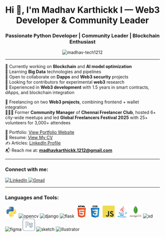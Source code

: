 <h1 align="center">Hi 👋, I'm Madhav Karthickk I — Web3 Developer & Community Leader</h1>
<h3 align="center">Passionate Python Developer | Community Leader | Blockchain Enthusiast</h3>

<p align="center">
  <img src="https://komarev.com/ghpvc/?username=madhav-tech1212&label=Profile%20views&color=0e75b6&style=flat" alt="madhav-tech1212" />
</p>

---

🔭 Currently working on **Blockchain** and **AI model optimization**  
🌱 Learning **Big Data** technologies and pipelines  
👯 Open to collaborate on **Dapps** and **Web3 security** projects  
🤝 Looking for contributors for experimental **web3** research  
🧠 Experienced in **Web3 development** with 1.5 years in smart contracts, dApps, and blockchain integration  

📌 Freelancing on two **Web3 projects**, combining frontend + wallet integration  
🧑‍🤝‍🧑 Former **Community Manager** of **Chennai Freelancer Club**, hosted 6+ city-wide meetups and led **Global Freelancers Festival 2025** with 25+ volunteers for 3,000+ attendees  

📂 Portfolio: [View Portfolio Website](https://linktr.ee/madhavkarthickk)  
📄 Resume: [View My CV](https://madhav-tech1212.github.io/Portfolio/Madhav%20Karthickk%20CV.pdf)  
✍️ Articles: [LinkedIn Profile](https://www.linkedin.com/in/madhavkarthickki/)  
📬 Reach me at: **madhavkarthickk.1212@gmail.com**

---

<h3 align="left">Connect with me:</h3>
<p align="left">
  <a href="https://www.linkedin.com/in/madhavkarthickki/" target="_blank">
    <img src="https://cdn.jsdelivr.net/npm/simple-icons@v3/icons/linkedin.svg" alt="LinkedIn" height="30" width="30" />
  </a>
  <a href="mailto:madhavkarthickk.1212@gmail.com" target="_blank">
    <img src="https://cdn.jsdelivr.net/npm/simple-icons@v3/icons/gmail.svg" alt="Gmail" height="30" width="30" />
  </a>
</p>

---

<h3 align="left">Languages and Tools:</h3>
<p align="left">
  <img src="https://raw.githubusercontent.com/devicons/devicon/master/icons/python/python-original.svg" alt="python" width="40" height="40"/>
  <img src="https://www.vectorlogo.zone/logos/opencv/opencv-icon.svg" alt="opencv" width="40" height="40"/>
  <img src="https://cdn.worldvectorlogo.com/logos/django.svg" alt="django" width="40" height="40"/>
  <img src="https://www.vectorlogo.zone/logos/pocoo_flask/pocoo_flask-icon.svg" alt="flask" width="40" height="40"/>
  <img src="https://raw.githubusercontent.com/devicons/devicon/master/icons/html5/html5-original-wordmark.svg" alt="html5" width="40" height="40"/>
  <img src="https://raw.githubusercontent.com/devicons/devicon/master/icons/css3/css3-original-wordmark.svg" alt="css3" width="40" height="40"/>
  <img src="https://raw.githubusercontent.com/devicons/devicon/master/icons/javascript/javascript-original.svg" alt="javascript" width="40" height="40"/>
  <img src="https://raw.githubusercontent.com/devicons/devicon/master/icons/java/java-original.svg" alt="java" width="40" height="40"/>
  <img src="https://raw.githubusercontent.com/devicons/devicon/master/icons/mongodb/mongodb-original-wordmark.svg" alt="mongodb" width="40" height="40"/>
  <img src="https://cdn.worldvectorlogo.com/logos/adobe-xd.svg" alt="xd" width="40" height="40"/>
  <img src="https://www.vectorlogo.zone/logos/figma/figma-icon.svg" alt="figma" width="40" height="40"/>
  <img src="https://raw.githubusercontent.com/devicons/devicon/master/icons/photoshop/photoshop-line.svg" alt="photoshop" width="40" height="40"/>
  <img src="https://www.vectorlogo.zone/logos/sketchapp/sketchapp-icon.svg" alt="sketch" width="40" height="40"/>
  <img src="https://www.vectorlogo.zone/logos/adobe_illustrator/adobe_illustrator-icon.svg" alt="illustrator" width="40" height="40"/>
</p>
